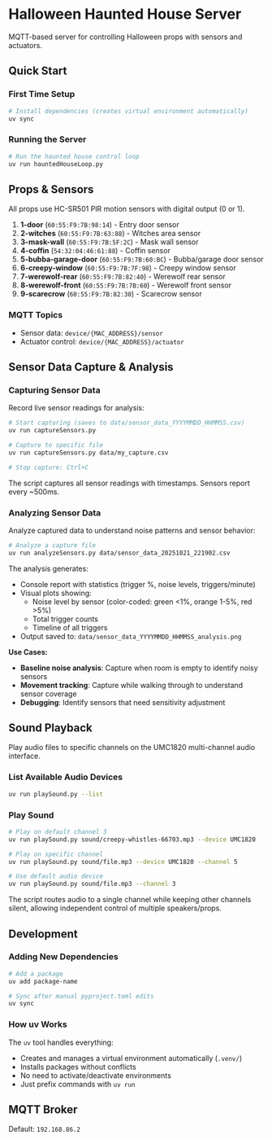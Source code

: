 # Halloween Haunted House Server

MQTT-based server for controlling Halloween props with sensors and actuators.

## Quick Start

### First Time Setup

```bash
# Install dependencies (creates virtual environment automatically)
uv sync
```

### Running the Server

```bash
# Run the haunted house control loop
uv run hauntedHouseLoop.py
```

## Props & Sensors

All props use HC-SR501 PIR motion sensors with digital output (0 or 1).

1. **1-door** (`60:55:F9:7B:98:14`) - Entry door sensor
2. **2-witches** (`60:55:F9:7B:63:88`) - Witches area sensor
3. **3-mask-wall** (`60:55:F9:7B:5F:2C`) - Mask wall sensor
4. **4-coffin** (`54:32:04:46:61:88`) - Coffin sensor
5. **5-bubba-garage-door** (`60:55:F9:7B:60:BC`) - Bubba/garage door sensor
6. **6-creepy-window** (`60:55:F9:7B:7F:98`) - Creepy window sensor
7. **7-werewolf-rear** (`60:55:F9:7B:82:40`) - Werewolf rear sensor
8. **8-werewolf-front** (`60:55:F9:7B:7B:60`) - Werewolf front sensor
9. **9-scarecrow** (`60:55:F9:7B:82:30`) - Scarecrow sensor

### MQTT Topics

- Sensor data: `device/{MAC_ADDRESS}/sensor`
- Actuator control: `device/{MAC_ADDRESS}/actuator`

## Sensor Data Capture & Analysis

### Capturing Sensor Data

Record live sensor readings for analysis:

```bash
# Start capturing (saves to data/sensor_data_YYYYMMDD_HHMMSS.csv)
uv run captureSensors.py

# Capture to specific file
uv run captureSensors.py data/my_capture.csv

# Stop capture: Ctrl+C
```

The script captures all sensor readings with timestamps. Sensors report every ~500ms.

### Analyzing Sensor Data

Analyze captured data to understand noise patterns and sensor behavior:

```bash
# Analyze a capture file
uv run analyzeSensors.py data/sensor_data_20251021_221902.csv
```

The analysis generates:
- Console report with statistics (trigger %, noise levels, triggers/minute)
- Visual plots showing:
  - Noise level by sensor (color-coded: green <1%, orange 1-5%, red >5%)
  - Total trigger counts
  - Timeline of all triggers
- Output saved to: `data/sensor_data_YYYYMMDD_HHMMSS_analysis.png`

**Use Cases:**
- **Baseline noise analysis**: Capture when room is empty to identify noisy sensors
- **Movement tracking**: Capture while walking through to understand sensor coverage
- **Debugging**: Identify sensors that need sensitivity adjustment

## Sound Playback

Play audio files to specific channels on the UMC1820 multi-channel audio interface.

### List Available Audio Devices

```bash
uv run playSound.py --list
```

### Play Sound

```bash
# Play on default channel 3
uv run playSound.py sound/creepy-whistles-66703.mp3 --device UMC1820

# Play on specific channel
uv run playSound.py sound/file.mp3 --device UMC1820 --channel 5

# Use default audio device
uv run playSound.py sound/file.mp3 --channel 3
```

The script routes audio to a single channel while keeping other channels silent, allowing independent control of multiple speakers/props.

## Development

### Adding New Dependencies

```bash
# Add a package
uv add package-name

# Sync after manual pyproject.toml edits
uv sync
```

### How uv Works

The `uv` tool handles everything:
- Creates and manages a virtual environment automatically (`.venv/`)
- Installs packages without conflicts
- No need to activate/deactivate environments
- Just prefix commands with `uv run`

## MQTT Broker

Default: `192.168.86.2`
